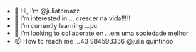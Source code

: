 - 👋 Hi, I’m @juliatomazz
- 👀 I’m interested in ... crescer na vida!!!!!
- 🌱 I’m currently learning ...pc
- 💞️ I’m looking to collaborate on ...em uma sociedade melhor
- 📫 How to reach me ...43 984593336 @julia.quintinoo

<!---
juliatomazz/juliatomazz is a ✨ special ✨ repository because its `README.md` (this file) appears on your GitHub profile.
You can click the Preview link to take a look at your changes.
--->
